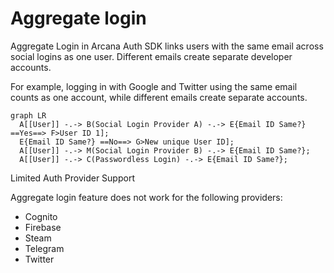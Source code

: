 # Aggregate login

Aggregate Login in Arcana Auth SDK links users with the same email across social logins as one user. Different emails create separate developer accounts.

For example, logging in with Google and Twitter using the same email counts as one account, while different emails create separate accounts.

```
graph LR
  A[[User]] -.-> B(Social Login Provider A) -.-> E{Email ID Same?} ==Yes==> F>User ID 1];
  E{Email ID Same?} ==No==> G>New unique User ID];
  A[[User]] -.-> M(Social Login Provider B) -.-> E{Email ID Same?};
  A[[User]] -.-> C(Passwordless Login) -.-> E{Email ID Same?};
```

Limited Auth Provider Support

Aggregate login feature does not work for the following providers:

- Cognito
- Firebase
- Steam
- Telegram
- Twitter

